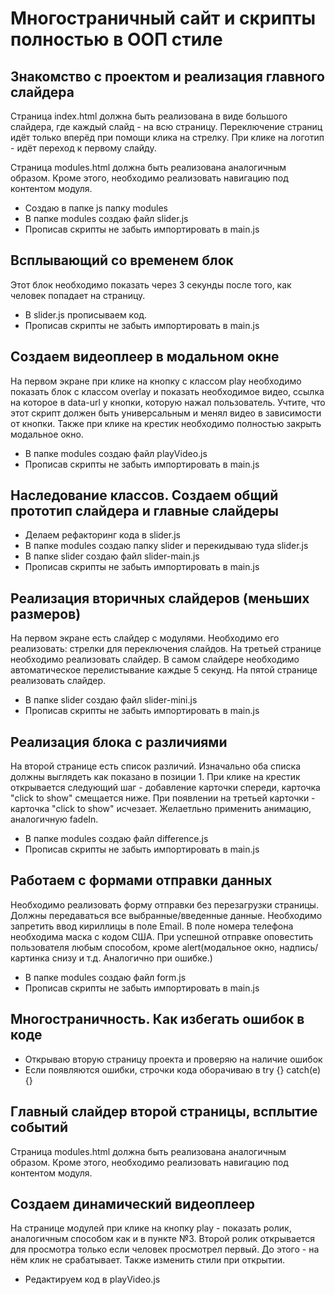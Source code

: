 # Многостраничный сайт и скрипты полностью в ООП стиле

## Знакомство с проектом и реализация главного слайдера
Страница index.html должна быть реализована в виде большого слайдера, где каждый слайд - на всю страницу. Переключение страниц идёт только вперёд при помощи клика на стрелку. При клике на логотип - идёт переход к первому слайду.

Страница modules.html должна быть реализована аналогичным образом. Кроме этого, необходимо реализовать навигацию под контентом модуля.

- Создаю в папке js папку modules
- В папке modules создаю файл slider.js
- Прописав скрипты не забыть импортировать в main.js

## Всплывающий со временем блок
Этот блок необходимо показать через 3 секунды после того, как человек попадает на страницу.

- В slider.js прописываем код.
- Прописав скрипты не забыть импортировать в main.js

## Создаем видеоплеер в модальном окне
На первом экране при клике на кнопку с классом play необходимо показать блок с классом overlay и показать необходимое видео, ссылка на которое в data-url у кнопки, которую нажал пользователь. Учтите, что этот скрипт должен быть универсальным и менял видео в зависимости от кнопки. Также при клике на крестик необходимо полностью закрыть модальное окно.

- В папке modules создаю файл playVideo.js
- Прописав скрипты не забыть импортировать в main.js

## Наследование классов. Создаем общий прототип слайдера и главные слайдеры

- Делаем рефакторинг кода в slider.js
- В папке modules создаю папку slider и перекидываю туда slider.js
- В папке slider создаю файл slider-main.js
- Прописав скрипты не забыть импортировать в main.js

## Реализация вторичных слайдеров (меньших размеров)
На первом экране есть слайдер с модулями. Необходимо его реализовать: стрелки для переключения слайдов.
На третьей странице необходимо реализовать слайдер. В самом слайдере необходимо автоматическое перелистывание каждые 5 секунд.
На пятой странице реализовать слайдер.

- В папке slider создаю файл slider-mini.js
- Прописав скрипты не забыть импортировать в main.js

## Реализация блока с различиями
На второй странице есть список различий.
Изначально оба списка должны выглядеть как показано в позиции 1.
При клике на крестик открывается следующий шаг - добавление карточки спереди, карточка "click to show" смещается ниже.
При появлении на третьей карточки - карточка "click to show" исчезает. Желаетльно применить анимацию, аналогичную fadeIn.

- В папке modules создаю файл difference.js
- Прописав скрипты не забыть импортировать в main.js

## Работаем с формами отправки данных
Необходимо реализовать форму отправки без перезагрузки страницы.
Должны передаваться все выбранные/введенные данные.
Необходимо запретить ввод кириллицы в поле Email.
В поле номера телефона необходима маска с кодом США.
При успешной отправке оповестить пользователя любым способом, кроме alert(модальное окно, надпись/картинка снизу и т.д. Аналогично при ошибке.)

- В папке modules создаю файл form.js
- Прописав скрипты не забыть импортировать в main.js

## Многостраничность. Как избегать ошибок в коде

- Открываю вторую страницу проекта и проверяю на наличие ошибок
- Если появляются ошибки, строчки кода оборачиваю в try {} catch(e) {}

## Главный слайдер второй страницы, всплытие событий
Страница modules.html должна быть реализована аналогичным образом. Кроме этого, необходимо реализовать навигацию под контентом модуля.

## Создаем динамический видеоплеер
На странице модулей при клике на кнопку play - показать ролик, аналогичным способом как и в пункте №3. Второй ролик открывается для просмотра только если человек просмотрел первый. До этого - на нём клик не срабатывает. Также изменить стили при открытии.

- Редактируем код в playVideo.js